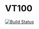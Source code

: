 # VT100

[![Build Status](https://travis-ci.org/Keno/VT100.jl.svg?branch=master)](https://travis-ci.org/Keno/VT100.jl)
